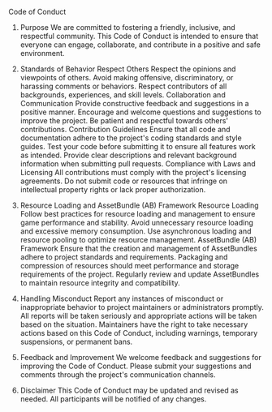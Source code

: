 Code of Conduct
1. Purpose
We are committed to fostering a friendly, inclusive, and respectful community. This Code of Conduct is intended to ensure that everyone can engage, collaborate, and contribute in a positive and safe environment.

2. Standards of Behavior
Respect Others
Respect the opinions and viewpoints of others.
Avoid making offensive, discriminatory, or harassing comments or behaviors.
Respect contributors of all backgrounds, experiences, and skill levels.
Collaboration and Communication
Provide constructive feedback and suggestions in a positive manner.
Encourage and welcome questions and suggestions to improve the project.
Be patient and respectful towards others' contributions.
Contribution Guidelines
Ensure that all code and documentation adhere to the project's coding standards and style guides.
Test your code before submitting it to ensure all features work as intended.
Provide clear descriptions and relevant background information when submitting pull requests.
Compliance with Laws and Licensing
All contributions must comply with the project's licensing agreements.
Do not submit code or resources that infringe on intellectual property rights or lack proper authorization.
3. Resource Loading and AssetBundle (AB) Framework
Resource Loading
Follow best practices for resource loading and management to ensure game performance and stability.
Avoid unnecessary resource loading and excessive memory consumption.
Use asynchronous loading and resource pooling to optimize resource management.
AssetBundle (AB) Framework
Ensure that the creation and management of AssetBundles adhere to project standards and requirements.
Packaging and compression of resources should meet performance and storage requirements of the project.
Regularly review and update AssetBundles to maintain resource integrity and compatibility.
4. Handling Misconduct
Report any instances of misconduct or inappropriate behavior to project maintainers or administrators promptly.
All reports will be taken seriously and appropriate actions will be taken based on the situation.
Maintainers have the right to take necessary actions based on this Code of Conduct, including warnings, temporary suspensions, or permanent bans.
5. Feedback and Improvement
We welcome feedback and suggestions for improving the Code of Conduct.
Please submit your suggestions and comments through the project's communication channels.
6. Disclaimer
This Code of Conduct may be updated and revised as needed. All participants will be notified of any changes.
